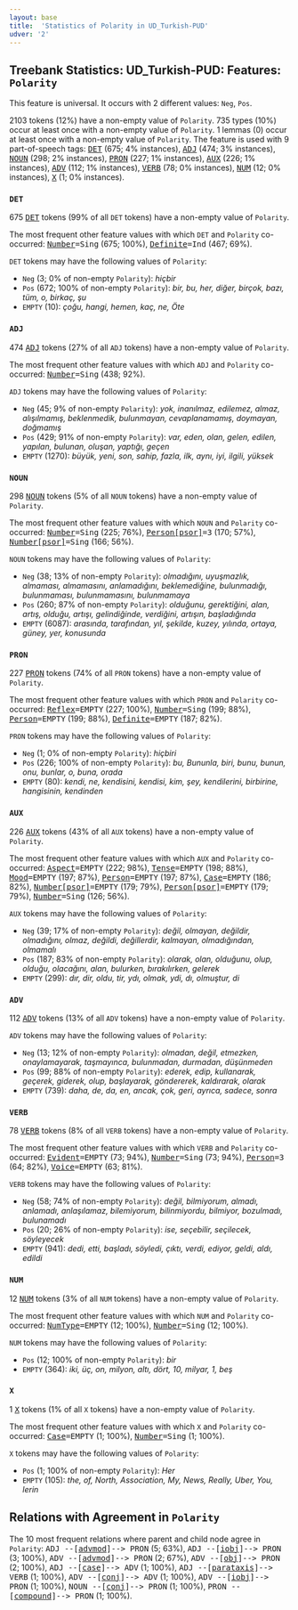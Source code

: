 ```yaml
---
layout: base
title:  'Statistics of Polarity in UD_Turkish-PUD'
udver: '2'
---
```


## Treebank Statistics: UD_Turkish-PUD: Features: `Polarity`

This feature is universal.
It occurs with 2 different values: `Neg`, `Pos`.

2103 tokens (12%) have a non-empty value of `Polarity`.
735 types (10%) occur at least once with a non-empty value of `Polarity`.
1 lemmas (0) occur at least once with a non-empty value of `Polarity`.
The feature is used with 9 part-of-speech tags: <tt><a href="tr_pud-pos-DET.html">DET</a></tt> (675; 4% instances), <tt><a href="tr_pud-pos-ADJ.html">ADJ</a></tt> (474; 3% instances), <tt><a href="tr_pud-pos-NOUN.html">NOUN</a></tt> (298; 2% instances), <tt><a href="tr_pud-pos-PRON.html">PRON</a></tt> (227; 1% instances), <tt><a href="tr_pud-pos-AUX.html">AUX</a></tt> (226; 1% instances), <tt><a href="tr_pud-pos-ADV.html">ADV</a></tt> (112; 1% instances), <tt><a href="tr_pud-pos-VERB.html">VERB</a></tt> (78; 0% instances), <tt><a href="tr_pud-pos-NUM.html">NUM</a></tt> (12; 0% instances), <tt><a href="tr_pud-pos-X.html">X</a></tt> (1; 0% instances).

### `DET`

675 <tt><a href="tr_pud-pos-DET.html">DET</a></tt> tokens (99% of all `DET` tokens) have a non-empty value of `Polarity`.

The most frequent other feature values with which `DET` and `Polarity` co-occurred: <tt><a href="tr_pud-feat-Number.html">Number</a></tt><tt>=Sing</tt> (675; 100%), <tt><a href="tr_pud-feat-Definite.html">Definite</a></tt><tt>=Ind</tt> (467; 69%).

`DET` tokens may have the following values of `Polarity`:

* `Neg` (3; 0% of non-empty `Polarity`): <em>hiçbir</em>
* `Pos` (672; 100% of non-empty `Polarity`): <em>bir, bu, her, diğer, birçok, bazı, tüm, o, birkaç, şu</em>
* `EMPTY` (10): <em>çoğu, hangi, hemen, kaç, ne, Öte</em>

### `ADJ`

474 <tt><a href="tr_pud-pos-ADJ.html">ADJ</a></tt> tokens (27% of all `ADJ` tokens) have a non-empty value of `Polarity`.

The most frequent other feature values with which `ADJ` and `Polarity` co-occurred: <tt><a href="tr_pud-feat-Number.html">Number</a></tt><tt>=Sing</tt> (438; 92%).

`ADJ` tokens may have the following values of `Polarity`:

* `Neg` (45; 9% of non-empty `Polarity`): <em>yok, inanılmaz, edilemez, almaz, alışılmamış, beklenmedik, bulunmayan, cevaplanamamış, doymayan, doğmamış</em>
* `Pos` (429; 91% of non-empty `Polarity`): <em>var, eden, olan, gelen, edilen, yapılan, bulunan, oluşan, yaptığı, geçen</em>
* `EMPTY` (1270): <em>büyük, yeni, son, sahip, fazla, ilk, aynı, iyi, ilgili, yüksek</em>

### `NOUN`

298 <tt><a href="tr_pud-pos-NOUN.html">NOUN</a></tt> tokens (5% of all `NOUN` tokens) have a non-empty value of `Polarity`.

The most frequent other feature values with which `NOUN` and `Polarity` co-occurred: <tt><a href="tr_pud-feat-Number.html">Number</a></tt><tt>=Sing</tt> (225; 76%), <tt><a href="tr_pud-feat-Person-psor.html">Person[psor]</a></tt><tt>=3</tt> (170; 57%), <tt><a href="tr_pud-feat-Number-psor.html">Number[psor]</a></tt><tt>=Sing</tt> (166; 56%).

`NOUN` tokens may have the following values of `Polarity`:

* `Neg` (38; 13% of non-empty `Polarity`): <em>olmadığını, uyuşmazlık, almaması, almamasını, anlamadığını, beklemediğine, bulunmadığı, bulunmaması, bulunmamasını, bulunmamaya</em>
* `Pos` (260; 87% of non-empty `Polarity`): <em>olduğunu, gerektiğini, alan, artış, olduğu, artışı, gelindiğinde, verdiğini, artışın, başladığında</em>
* `EMPTY` (6087): <em>arasında, tarafından, yıl, şekilde, kuzey, yılında, ortaya, güney, yer, konusunda</em>

### `PRON`

227 <tt><a href="tr_pud-pos-PRON.html">PRON</a></tt> tokens (74% of all `PRON` tokens) have a non-empty value of `Polarity`.

The most frequent other feature values with which `PRON` and `Polarity` co-occurred: <tt><a href="tr_pud-feat-Reflex.html">Reflex</a></tt><tt>=EMPTY</tt> (227; 100%), <tt><a href="tr_pud-feat-Number.html">Number</a></tt><tt>=Sing</tt> (199; 88%), <tt><a href="tr_pud-feat-Person.html">Person</a></tt><tt>=EMPTY</tt> (199; 88%), <tt><a href="tr_pud-feat-Definite.html">Definite</a></tt><tt>=EMPTY</tt> (187; 82%).

`PRON` tokens may have the following values of `Polarity`:

* `Neg` (1; 0% of non-empty `Polarity`): <em>hiçbiri</em>
* `Pos` (226; 100% of non-empty `Polarity`): <em>bu, Bununla, biri, bunu, bunun, onu, bunlar, o, buna, orada</em>
* `EMPTY` (80): <em>kendi, ne, kendisini, kendisi, kim, şey, kendilerini, birbirine, hangisinin, kendinden</em>

### `AUX`

226 <tt><a href="tr_pud-pos-AUX.html">AUX</a></tt> tokens (43% of all `AUX` tokens) have a non-empty value of `Polarity`.

The most frequent other feature values with which `AUX` and `Polarity` co-occurred: <tt><a href="tr_pud-feat-Aspect.html">Aspect</a></tt><tt>=EMPTY</tt> (222; 98%), <tt><a href="tr_pud-feat-Tense.html">Tense</a></tt><tt>=EMPTY</tt> (198; 88%), <tt><a href="tr_pud-feat-Mood.html">Mood</a></tt><tt>=EMPTY</tt> (197; 87%), <tt><a href="tr_pud-feat-Person.html">Person</a></tt><tt>=EMPTY</tt> (197; 87%), <tt><a href="tr_pud-feat-Case.html">Case</a></tt><tt>=EMPTY</tt> (186; 82%), <tt><a href="tr_pud-feat-Number-psor.html">Number[psor]</a></tt><tt>=EMPTY</tt> (179; 79%), <tt><a href="tr_pud-feat-Person-psor.html">Person[psor]</a></tt><tt>=EMPTY</tt> (179; 79%), <tt><a href="tr_pud-feat-Number.html">Number</a></tt><tt>=Sing</tt> (126; 56%).

`AUX` tokens may have the following values of `Polarity`:

* `Neg` (39; 17% of non-empty `Polarity`): <em>değil, olmayan, değildir, olmadığını, olmaz, değildi, değillerdir, kalmayan, olmadığından, olmamalı</em>
* `Pos` (187; 83% of non-empty `Polarity`): <em>olarak, olan, olduğunu, olup, olduğu, olacağını, alan, bulurken, bırakılırken, gelerek</em>
* `EMPTY` (299): <em>dır, dir, oldu, tir, ydı, olmak, ydi, dı, olmuştur, di</em>

### `ADV`

112 <tt><a href="tr_pud-pos-ADV.html">ADV</a></tt> tokens (13% of all `ADV` tokens) have a non-empty value of `Polarity`.

`ADV` tokens may have the following values of `Polarity`:

* `Neg` (13; 12% of non-empty `Polarity`): <em>olmadan, değil, etmezken, onaylamayarak, taşmayınca, bulunmadan, durmadan, düşünmeden</em>
* `Pos` (99; 88% of non-empty `Polarity`): <em>ederek, edip, kullanarak, geçerek, giderek, olup, başlayarak, göndererek, kaldırarak, olarak</em>
* `EMPTY` (739): <em>daha, de, da, en, ancak, çok, geri, ayrıca, sadece, sonra</em>

### `VERB`

78 <tt><a href="tr_pud-pos-VERB.html">VERB</a></tt> tokens (8% of all `VERB` tokens) have a non-empty value of `Polarity`.

The most frequent other feature values with which `VERB` and `Polarity` co-occurred: <tt><a href="tr_pud-feat-Evident.html">Evident</a></tt><tt>=EMPTY</tt> (73; 94%), <tt><a href="tr_pud-feat-Number.html">Number</a></tt><tt>=Sing</tt> (73; 94%), <tt><a href="tr_pud-feat-Person.html">Person</a></tt><tt>=3</tt> (64; 82%), <tt><a href="tr_pud-feat-Voice.html">Voice</a></tt><tt>=EMPTY</tt> (63; 81%).

`VERB` tokens may have the following values of `Polarity`:

* `Neg` (58; 74% of non-empty `Polarity`): <em>değil, bilmiyorum, almadı, anlamadı, anlaşılamaz, bilemiyorum, bilinmiyordu, bilmiyor, bozulmadı, bulunamadı</em>
* `Pos` (20; 26% of non-empty `Polarity`): <em>ise, seçebilir, seçilecek, söyleyecek</em>
* `EMPTY` (941): <em>dedi, etti, başladı, söyledi, çıktı, verdi, ediyor, geldi, aldı, edildi</em>

### `NUM`

12 <tt><a href="tr_pud-pos-NUM.html">NUM</a></tt> tokens (3% of all `NUM` tokens) have a non-empty value of `Polarity`.

The most frequent other feature values with which `NUM` and `Polarity` co-occurred: <tt><a href="tr_pud-feat-NumType.html">NumType</a></tt><tt>=EMPTY</tt> (12; 100%), <tt><a href="tr_pud-feat-Number.html">Number</a></tt><tt>=Sing</tt> (12; 100%).

`NUM` tokens may have the following values of `Polarity`:

* `Pos` (12; 100% of non-empty `Polarity`): <em>bir</em>
* `EMPTY` (364): <em>iki, üç, on, milyon, altı, dört, 10, milyar, 1, beş</em>

### `X`

1 <tt><a href="tr_pud-pos-X.html">X</a></tt> tokens (1% of all `X` tokens) have a non-empty value of `Polarity`.

The most frequent other feature values with which `X` and `Polarity` co-occurred: <tt><a href="tr_pud-feat-Case.html">Case</a></tt><tt>=EMPTY</tt> (1; 100%), <tt><a href="tr_pud-feat-Number.html">Number</a></tt><tt>=Sing</tt> (1; 100%).

`X` tokens may have the following values of `Polarity`:

* `Pos` (1; 100% of non-empty `Polarity`): <em>Her</em>
* `EMPTY` (105): <em>the, of, North, Association, My, News, Really, Uber, You, lerin</em>

## Relations with Agreement in `Polarity`

The 10 most frequent relations where parent and child node agree in `Polarity`:
<tt>ADJ --[<tt><a href="tr_pud-dep-advmod.html">advmod</a></tt>]--> PRON</tt> (5; 63%),
<tt>ADJ --[<tt><a href="tr_pud-dep-iobj.html">iobj</a></tt>]--> PRON</tt> (3; 100%),
<tt>ADV --[<tt><a href="tr_pud-dep-advmod.html">advmod</a></tt>]--> PRON</tt> (2; 67%),
<tt>ADV --[<tt><a href="tr_pud-dep-obj.html">obj</a></tt>]--> PRON</tt> (2; 100%),
<tt>ADJ --[<tt><a href="tr_pud-dep-case.html">case</a></tt>]--> ADV</tt> (1; 100%),
<tt>ADJ --[<tt><a href="tr_pud-dep-parataxis.html">parataxis</a></tt>]--> VERB</tt> (1; 100%),
<tt>ADV --[<tt><a href="tr_pud-dep-conj.html">conj</a></tt>]--> ADV</tt> (1; 100%),
<tt>ADV --[<tt><a href="tr_pud-dep-iobj.html">iobj</a></tt>]--> PRON</tt> (1; 100%),
<tt>NOUN --[<tt><a href="tr_pud-dep-conj.html">conj</a></tt>]--> PRON</tt> (1; 100%),
<tt>PRON --[<tt><a href="tr_pud-dep-compound.html">compound</a></tt>]--> PRON</tt> (1; 100%).

